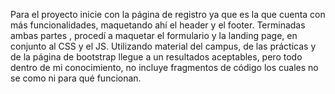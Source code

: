 Para el proyecto inicie con la página de registro ya que es la que cuenta con más funcionalidades, maquetando ahí el header y el footer.
Terminadas ambas partes , procedí a maquetar el formulario y la landing page, en conjunto al CSS y el JS.
Utilizando material del campus, de las prácticas y de la página de bootstrap llegue a un resultados aceptables, pero todo dentro de mi conocimiento, no incluye fragmentos de código los cuales no se como ni para qué funcionan.
